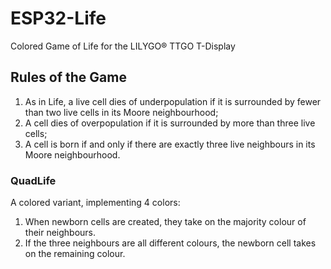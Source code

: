 # ESP32-Life

Colored Game of Life for the LILYGO® TTGO T-Display

## Rules of the Game

1. As in Life, a live cell dies of underpopulation if it is surrounded by fewer than two live cells in its Moore neighbourhood;
2. A cell dies of overpopulation if it is surrounded by more than three live cells;
3. A cell is born if and only if there are exactly three live neighbours in its Moore neighbourhood.

### QuadLife

A colored variant, implementing 4 colors:

1. When newborn cells are created, they take on the majority colour of their neighbours.
2. If the three neighbours are all different colours, the newborn cell takes on the remaining colour.
